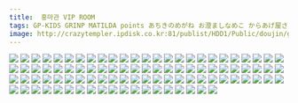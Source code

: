 ```yaml
---
title:  홍마관 VIP ROOM
tags: GP-KIDS GRINP MATILDA points あちきのめがね お澄ましなめこ からあげ屋さん しおゆで たかどや亭 むぎじるし わいるどらびっつ アトモスフィア エレクトロガール 和音 小さい方がいい。 左 負け組クラブ 路地裏萬亭 장르：개그 장르：시리어스 장르：일상 캐릭터：레밀리아 캐릭터：레이무 캐릭터：마리사 캐릭터：메이링 캐릭터：사쿠야 캐릭터：소악마 캐릭터：아야 캐릭터：파츄리 캐릭터：플랑 小さい方がいい。_-_asaki 합동인지
image: http://crazytempler.ipdisk.co.kr:81/publist/HDD1/Public/doujin/ghap/5955/001.jpg
---
```

<img src="http://crazytempler.ipdisk.co.kr:81/publist/HDD1/Public/doujin/ghap/5955/001.jpg">
<img src="http://crazytempler.ipdisk.co.kr:81/publist/HDD1/Public/doujin/ghap/5955/002.jpg">
<img src="http://crazytempler.ipdisk.co.kr:81/publist/HDD1/Public/doujin/ghap/5955/003.jpg">
<img src="http://crazytempler.ipdisk.co.kr:81/publist/HDD1/Public/doujin/ghap/5955/004.jpg">
<img src="http://crazytempler.ipdisk.co.kr:81/publist/HDD1/Public/doujin/ghap/5955/005.jpg">
<img src="http://crazytempler.ipdisk.co.kr:81/publist/HDD1/Public/doujin/ghap/5955/006.jpg">
<img src="http://crazytempler.ipdisk.co.kr:81/publist/HDD1/Public/doujin/ghap/5955/007.jpg">
<img src="http://crazytempler.ipdisk.co.kr:81/publist/HDD1/Public/doujin/ghap/5955/008.jpg">
<img src="http://crazytempler.ipdisk.co.kr:81/publist/HDD1/Public/doujin/ghap/5955/009.jpg">
<img src="http://crazytempler.ipdisk.co.kr:81/publist/HDD1/Public/doujin/ghap/5955/010.jpg">
<img src="http://crazytempler.ipdisk.co.kr:81/publist/HDD1/Public/doujin/ghap/5955/011.jpg">
<img src="http://crazytempler.ipdisk.co.kr:81/publist/HDD1/Public/doujin/ghap/5955/012.jpg">
<img src="http://crazytempler.ipdisk.co.kr:81/publist/HDD1/Public/doujin/ghap/5955/013.jpg">
<img src="http://crazytempler.ipdisk.co.kr:81/publist/HDD1/Public/doujin/ghap/5955/014.jpg">
<img src="http://crazytempler.ipdisk.co.kr:81/publist/HDD1/Public/doujin/ghap/5955/015.jpg">
<img src="http://crazytempler.ipdisk.co.kr:81/publist/HDD1/Public/doujin/ghap/5955/016.jpg">
<img src="http://crazytempler.ipdisk.co.kr:81/publist/HDD1/Public/doujin/ghap/5955/017.jpg">
<img src="http://crazytempler.ipdisk.co.kr:81/publist/HDD1/Public/doujin/ghap/5955/018.jpg">
<img src="http://crazytempler.ipdisk.co.kr:81/publist/HDD1/Public/doujin/ghap/5955/019.jpg">
<img src="http://crazytempler.ipdisk.co.kr:81/publist/HDD1/Public/doujin/ghap/5955/020.jpg">
<img src="http://crazytempler.ipdisk.co.kr:81/publist/HDD1/Public/doujin/ghap/5955/021.jpg">
<img src="http://crazytempler.ipdisk.co.kr:81/publist/HDD1/Public/doujin/ghap/5955/022.jpg">
<img src="http://crazytempler.ipdisk.co.kr:81/publist/HDD1/Public/doujin/ghap/5955/023.jpg">
<img src="http://crazytempler.ipdisk.co.kr:81/publist/HDD1/Public/doujin/ghap/5955/024.jpg">
<img src="http://crazytempler.ipdisk.co.kr:81/publist/HDD1/Public/doujin/ghap/5955/025.jpg">
<img src="http://crazytempler.ipdisk.co.kr:81/publist/HDD1/Public/doujin/ghap/5955/026.jpg">
<img src="http://crazytempler.ipdisk.co.kr:81/publist/HDD1/Public/doujin/ghap/5955/027.jpg">
<img src="http://crazytempler.ipdisk.co.kr:81/publist/HDD1/Public/doujin/ghap/5955/028.jpg">
<img src="http://crazytempler.ipdisk.co.kr:81/publist/HDD1/Public/doujin/ghap/5955/029.jpg">
<img src="http://crazytempler.ipdisk.co.kr:81/publist/HDD1/Public/doujin/ghap/5955/030.jpg">
<img src="http://crazytempler.ipdisk.co.kr:81/publist/HDD1/Public/doujin/ghap/5955/031.jpg">
<img src="http://crazytempler.ipdisk.co.kr:81/publist/HDD1/Public/doujin/ghap/5955/032.jpg">
<img src="http://crazytempler.ipdisk.co.kr:81/publist/HDD1/Public/doujin/ghap/5955/033.jpg">
<img src="http://crazytempler.ipdisk.co.kr:81/publist/HDD1/Public/doujin/ghap/5955/034.jpg">
<img src="http://crazytempler.ipdisk.co.kr:81/publist/HDD1/Public/doujin/ghap/5955/035.jpg">
<img src="http://crazytempler.ipdisk.co.kr:81/publist/HDD1/Public/doujin/ghap/5955/036.jpg">
<img src="http://crazytempler.ipdisk.co.kr:81/publist/HDD1/Public/doujin/ghap/5955/037.jpg">
<img src="http://crazytempler.ipdisk.co.kr:81/publist/HDD1/Public/doujin/ghap/5955/038.jpg">
<img src="http://crazytempler.ipdisk.co.kr:81/publist/HDD1/Public/doujin/ghap/5955/039.jpg">
<img src="http://crazytempler.ipdisk.co.kr:81/publist/HDD1/Public/doujin/ghap/5955/040.jpg">
<img src="http://crazytempler.ipdisk.co.kr:81/publist/HDD1/Public/doujin/ghap/5955/041.jpg">
<img src="http://crazytempler.ipdisk.co.kr:81/publist/HDD1/Public/doujin/ghap/5955/042.jpg">
<img src="http://crazytempler.ipdisk.co.kr:81/publist/HDD1/Public/doujin/ghap/5955/043.jpg">
<img src="http://crazytempler.ipdisk.co.kr:81/publist/HDD1/Public/doujin/ghap/5955/044.jpg">
<img src="http://crazytempler.ipdisk.co.kr:81/publist/HDD1/Public/doujin/ghap/5955/045.jpg">
<img src="http://crazytempler.ipdisk.co.kr:81/publist/HDD1/Public/doujin/ghap/5955/046.jpg">
<img src="http://crazytempler.ipdisk.co.kr:81/publist/HDD1/Public/doujin/ghap/5955/047.jpg">
<img src="http://crazytempler.ipdisk.co.kr:81/publist/HDD1/Public/doujin/ghap/5955/048.jpg">
<img src="http://crazytempler.ipdisk.co.kr:81/publist/HDD1/Public/doujin/ghap/5955/049.jpg">
<img src="http://crazytempler.ipdisk.co.kr:81/publist/HDD1/Public/doujin/ghap/5955/050.jpg">
<img src="http://crazytempler.ipdisk.co.kr:81/publist/HDD1/Public/doujin/ghap/5955/051.jpg">
<img src="http://crazytempler.ipdisk.co.kr:81/publist/HDD1/Public/doujin/ghap/5955/052.jpg">
<img src="http://crazytempler.ipdisk.co.kr:81/publist/HDD1/Public/doujin/ghap/5955/053.jpg">
<img src="http://crazytempler.ipdisk.co.kr:81/publist/HDD1/Public/doujin/ghap/5955/054.jpg">
<img src="http://crazytempler.ipdisk.co.kr:81/publist/HDD1/Public/doujin/ghap/5955/055.jpg">
<img src="http://crazytempler.ipdisk.co.kr:81/publist/HDD1/Public/doujin/ghap/5955/056.jpg">
<img src="http://crazytempler.ipdisk.co.kr:81/publist/HDD1/Public/doujin/ghap/5955/057.jpg">
<img src="http://crazytempler.ipdisk.co.kr:81/publist/HDD1/Public/doujin/ghap/5955/058.jpg">
<img src="http://crazytempler.ipdisk.co.kr:81/publist/HDD1/Public/doujin/ghap/5955/059.jpg">
<img src="http://crazytempler.ipdisk.co.kr:81/publist/HDD1/Public/doujin/ghap/5955/060.jpg">
<img src="http://crazytempler.ipdisk.co.kr:81/publist/HDD1/Public/doujin/ghap/5955/061.jpg">
<img src="http://crazytempler.ipdisk.co.kr:81/publist/HDD1/Public/doujin/ghap/5955/062.jpg">
<img src="http://crazytempler.ipdisk.co.kr:81/publist/HDD1/Public/doujin/ghap/5955/063.jpg">
<img src="http://crazytempler.ipdisk.co.kr:81/publist/HDD1/Public/doujin/ghap/5955/064.jpg">
<img src="http://crazytempler.ipdisk.co.kr:81/publist/HDD1/Public/doujin/ghap/5955/065.jpg">
<img src="http://crazytempler.ipdisk.co.kr:81/publist/HDD1/Public/doujin/ghap/5955/066.jpg">
<img src="http://crazytempler.ipdisk.co.kr:81/publist/HDD1/Public/doujin/ghap/5955/067.jpg">
<img src="http://crazytempler.ipdisk.co.kr:81/publist/HDD1/Public/doujin/ghap/5955/068.jpg">
<img src="http://crazytempler.ipdisk.co.kr:81/publist/HDD1/Public/doujin/ghap/5955/069.jpg">
<img src="http://crazytempler.ipdisk.co.kr:81/publist/HDD1/Public/doujin/ghap/5955/070.jpg">
<img src="http://crazytempler.ipdisk.co.kr:81/publist/HDD1/Public/doujin/ghap/5955/071.jpg">
<img src="http://crazytempler.ipdisk.co.kr:81/publist/HDD1/Public/doujin/ghap/5955/072.jpg">
<img src="http://crazytempler.ipdisk.co.kr:81/publist/HDD1/Public/doujin/ghap/5955/073.jpg">
<img src="http://crazytempler.ipdisk.co.kr:81/publist/HDD1/Public/doujin/ghap/5955/074.jpg">
<img src="http://crazytempler.ipdisk.co.kr:81/publist/HDD1/Public/doujin/ghap/5955/075.jpg">
<img src="http://crazytempler.ipdisk.co.kr:81/publist/HDD1/Public/doujin/ghap/5955/076.jpg">
<img src="http://crazytempler.ipdisk.co.kr:81/publist/HDD1/Public/doujin/ghap/5955/077.jpg">
<img src="http://crazytempler.ipdisk.co.kr:81/publist/HDD1/Public/doujin/ghap/5955/078.jpg">
<img src="http://crazytempler.ipdisk.co.kr:81/publist/HDD1/Public/doujin/ghap/5955/079.jpg">
<img src="http://crazytempler.ipdisk.co.kr:81/publist/HDD1/Public/doujin/ghap/5955/080.jpg">
<img src="http://crazytempler.ipdisk.co.kr:81/publist/HDD1/Public/doujin/ghap/5955/081.jpg">
<img src="http://crazytempler.ipdisk.co.kr:81/publist/HDD1/Public/doujin/ghap/5955/082.jpg">
<img src="http://crazytempler.ipdisk.co.kr:81/publist/HDD1/Public/doujin/ghap/5955/083.jpg">
<img src="http://crazytempler.ipdisk.co.kr:81/publist/HDD1/Public/doujin/ghap/5955/084.jpg">
<img src="http://crazytempler.ipdisk.co.kr:81/publist/HDD1/Public/doujin/ghap/5955/085.jpg">
<img src="http://crazytempler.ipdisk.co.kr:81/publist/HDD1/Public/doujin/ghap/5955/086.jpg">
<img src="http://crazytempler.ipdisk.co.kr:81/publist/HDD1/Public/doujin/ghap/5955/087.jpg">
<img src="http://crazytempler.ipdisk.co.kr:81/publist/HDD1/Public/doujin/ghap/5955/088.jpg">
<img src="http://crazytempler.ipdisk.co.kr:81/publist/HDD1/Public/doujin/ghap/5955/089.jpg">
<img src="http://crazytempler.ipdisk.co.kr:81/publist/HDD1/Public/doujin/ghap/5955/090.jpg">
<img src="http://crazytempler.ipdisk.co.kr:81/publist/HDD1/Public/doujin/ghap/5955/091.jpg">
<img src="http://crazytempler.ipdisk.co.kr:81/publist/HDD1/Public/doujin/ghap/5955/092.jpg">
<img src="http://crazytempler.ipdisk.co.kr:81/publist/HDD1/Public/doujin/ghap/5955/093.jpg">
<img src="http://crazytempler.ipdisk.co.kr:81/publist/HDD1/Public/doujin/ghap/5955/094.jpg">
